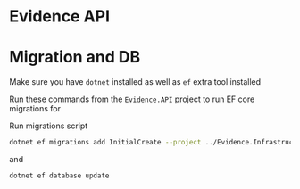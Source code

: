 # Evidence API 

# Migration and DB

Make sure you have `dotnet` installed as well as `ef` extra tool installed

Run these commands from the `Evidence.API` project to run EF core migrations for

Run migrations script 

```bash
dotnet ef migrations add InitialCreate --project ../Evidence.Infrastructure --startup-project .
```

and 

```bash
dotnet ef database update
```